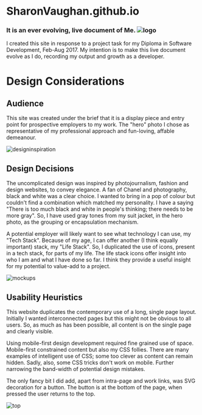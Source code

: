 # SharonVaughan.github.io

### It is an ever evolving, live document of Me.               ![logo](https://cloud.githubusercontent.com/assets/20434999/24330347/a29dfe36-1267-11e7-9f7f-37615dca5d9b.png)

I created this site in response to a project task for my Diploma in Software Development, Feb-Aug 2017. My intention is to make this live document evolve as I do, recording my output and growth as a developer. 

# Design Considerations

## Audience
This site was created under the brief that it is a display piece and entry point for prospective employers to my work. The "hero" photo I chose as representative of my professional approach and fun-loving, affable demeanour. 

![designinspiration](https://cloud.githubusercontent.com/assets/20434999/24330546/0eb2f96a-126c-11e7-9f4e-4ee1e7688af6.png)

## Design Decisions
The uncomplicated design was inspired by photojournalism, fashion and design websites, to convey elegance. A fan of Chanel and photography, black and white was a clear choice. I wanted to bring in a pop of colour but couldn't find a combination which matched my personality. I have a saying "There is too much black and white in people's thinking; there needs to be more gray". So, I have used gray tones from my suit jacket, in the hero photo, as the grouping or encapsulation mechanism.

A potential employer will likely want to see what technology I can use, my "Tech Stack". Because of my age, I can offer another (I think equally important) stack, my "Life Stack". So, I duplicated the use of icons, present in a tech stack, for parts of my life. The life stack icons offer insight into who I am and what I have done so far. I think they provide a useful insight for my potential to value-add to a project.

![mockups](https://cloud.githubusercontent.com/assets/20434999/24330605/c4911a5e-126d-11e7-89e2-196c9efcd600.png)

## Usability Heuristics
This website duplicates the contemporary use of a long, single page layout. Initially I wanted interconnected pages but this might not be obvious to all users. So, as much as has been possible, all content is on the single page and clearly visible.

Using mobile-first design development required fine grained use of space. Mobile-first constrained content but also my CSS follies. There are many examples of intelligent use of CSS; some too clever as content can remain hidden. Sadly, also, some CSS tricks don't work on mobile. Further narrowing the band-width of potential design mistakes.

The only fancy bit I did add, apart from intra-page and work links, was SVG decoration for a button. The button is at the bottom of the page, when pressed the user returns to the top.

![top](https://cloud.githubusercontent.com/assets/20434999/24330873/0413dfee-1274-11e7-90c6-983a328a0a76.png)


